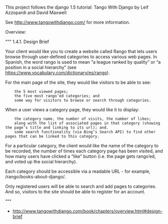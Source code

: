 This project follows the django 1.5 tutorial: Tango With Django by Leif Azzopardi and David Maxwell

See http://www.tangowithdjango.com/ for more information.

Overview:

"""
1.4.1. Design Brief

Your client would like you to create a website called Rango that lets users browse through user-defined categories to access various web pages. In Spanish, the word rango is used to mean “a league ranked by quality” or “a position in a social hierarchy” (see https://www.vocabulary.com/dictionary/es/rango).

For the main page of the site, they would like visitors to be able to see:

        the 5 most viewed pages;
        the five most rango’ed categories; and
        some way for visitors to browse or search through categories.

When a user views a category page, they would like it to display:

        the category name, the number of visits, the number of likes;
        along with the list of associated pages in that category (showing the page’s title and linking to its url); and.
        some search functionality (via Bing’s Search API) to find other pages that can be linked to this category.

For a particular category, the client would like the name of the category to be recorded, the number of times each category page has been visited, and how many users have clicked a “like” button (i.e. the page gets rango’ed, and voted up the social hierarchy).

Each category should be accessible via a readable URL - for example, /rango/books-about-django/.

Only registered users will be able to search and add pages to categories. And so, visitors to the site should be able to register for an account.

"""
- http://www.tangowithdjango.com/book/chapters/overview.html#design-brief
